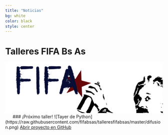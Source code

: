 ```yaml
---
title: "Noticias"
bg: white
color: black
style: center
---
```


# Talleres FIFA Bs As
<img width="700" src="img/logo_fifa.png">
&nbsp;  
&nbsp;  
&nbsp;  
### ¡Próximo taller!
![Tayer de Python](https://raw.githubusercontent.com/fifabsas/talleresfifabsas/master/difusion.png)


<span id="forkongithub">
  <a href="{{ site.source_link }}" class="bg-blue">
    Abrir proyecto en GitHub
  </a>
</span>











